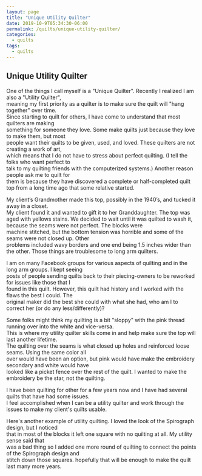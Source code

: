 ```yaml
---
layout: page
title: "Unique Utility Quilter"
date: 2019-10-9T05:34:30-06:00
permalink: /quilts/unique-utility-quilter/
categories:
  - quilts
tags:
  - quilts
---
```

## Unique Utility Quilter
One of the things I call myself is a "Unique Quilter". Recently I realized I am also a "Utility Quilter",  
meaning my first priority as a quilter is to make sure the quilt will "hang together" over time.  
Since starting to quilt for others, I have come to understand that most quilters are making  
something for someone they love. Some make quilts just because they love to make them, but most  
people want their quilts to be given, used, and loved. These quilters are not creating a work of art,  
which means that I do not have to stress about perfect quilting. (I tell the folks who want perfect to  
talk to my quilting friends with the computerized systems.) Another reason people ask me to quilt for  
them is because they have discovered a complete or half-completed quilt top from a long time ago that some relative started.

My client’s Grandmother made this top, possibly in the 1940’s, and tucked it away in a closet.  
My client found it and wanted to gift it to her Granddaughter. The top was aged with yellows stains. 
We decided to wait until it was quilted to wash it, because the seams were not perfect. The blocks were  
machine stitched, but the bottom tension was horrible and some of the seams were not closed up. Other  
problems included wavy borders and one end being 1.5 inches wider than the other. Those things are troublesome to long arm quilters.

I am on many Facebook groups for various aspects of quilting and in the long arm groups. I kept seeing  
posts of people sending quilts back to their piecing-owners to be reworked for issues like those that I  
found in this quilt. However, this quilt had history and I worked with the flaws the best I could. The  
original maker did the best she could with what she had, who am I to correct her (or do any less/differently)?

Some folks might think my quilting is a bit "sloppy" with the pink thread running over into the white and vice-versa.  
This is where my utility quilter skills come in and help make sure the top will last another lifetime.  
The quilting over the seams is what closed up holes and reinforced loose seams. Using the same color all  
over would have been an option, but pink would have make the embroidery secondary and white would have  
looked like a picket fence over the rest of the quilt. I wanted to make the embroidery be the star, not the quilting.

I have been quilting for other for a few years now and I have had several quilts that have had some issues.  
I feel accomplished when I can be a utility quilter and work through the issues to make my client's quilts usable.

Here's another example of utility quilting. I loved the look of the Spirograph design, but I noticed  
that in most of the blocks it left one square with no quilting at all. My utility sense said that  
was a bad thing so I added one more round of quilting to connect the points of the Spirograph design and  
stitch down those squares. hopefully that will be enough to make the quilt last many more years.
